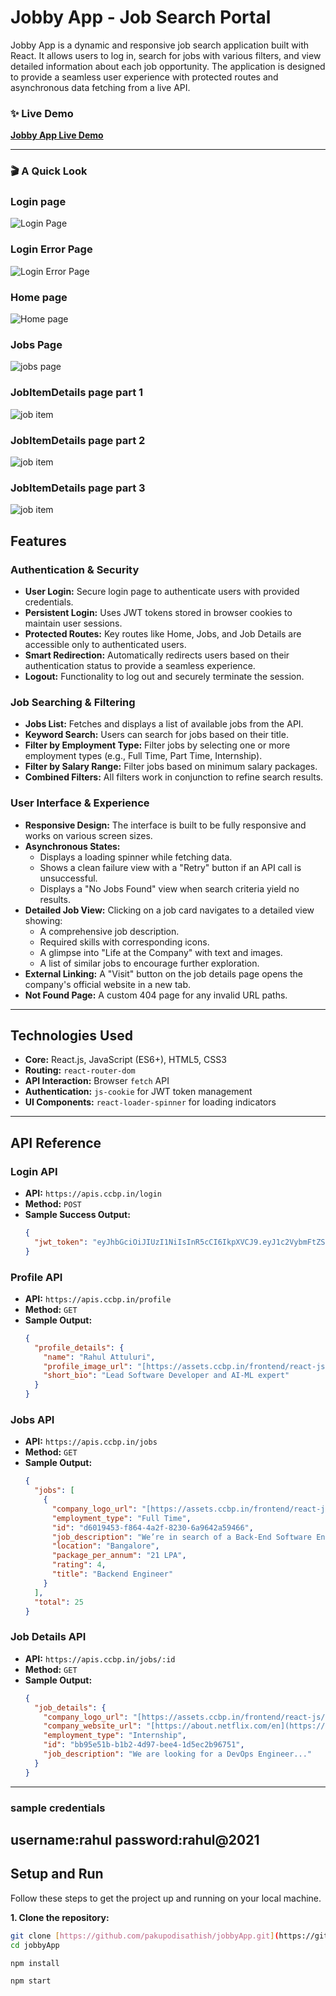 # Jobby App - Job Search Portal

Jobby App is a dynamic and responsive job search application built with React. It allows users to log in, search for jobs with various filters, and view detailed information about each job opportunity. The application is designed to provide a seamless user experience with protected routes and asynchronous data fetching from a live API.

### ✨ Live Demo

**[Jobby App Live Demo](https://pakupodisathish.github.io/jobbyApp/)**

---

### 🎬 A Quick Look
### Login page
![Login Page](https://github.com/user-attachments/assets/3b367c33-b779-48da-b562-a753220ce836)

### Login Error Page
![Login Error Page](https://github.com/user-attachments/assets/049389e6-95dc-42b7-997a-b21ceb549338)

### Home page 
![Home page](https://github.com/user-attachments/assets/ae7be88c-1532-4dfc-9d6a-9e42996fb721)

### Jobs Page
![jobs page](https://github.com/user-attachments/assets/881dd624-3b8e-4be4-ab37-cda6d1721410)


### JobItemDetails page part 1
![job item](https://github.com/user-attachments/assets/2cbf8bd5-b649-46f4-b799-11fe681450a6)

### JobItemDetails page part 2
![job item](https://github.com/user-attachments/assets/aa33453d-93c3-4765-ae57-1690fd10b56a)

### JobItemDetails page part 3
![job item](https://github.com/user-attachments/assets/f3524e9d-e45c-4546-94b7-5db4ca57c01b)


## **Features**

### **Authentication & Security**
* **User Login:** Secure login page to authenticate users with provided credentials.
* **Persistent Login:** Uses JWT tokens stored in browser cookies to maintain user sessions.
* **Protected Routes:** Key routes like Home, Jobs, and Job Details are accessible only to authenticated users.
* **Smart Redirection:** Automatically redirects users based on their authentication status to provide a seamless experience.
* **Logout:** Functionality to log out and securely terminate the session.

### **Job Searching & Filtering**
* **Jobs List:** Fetches and displays a list of available jobs from the API.
* **Keyword Search:** Users can search for jobs based on their title.
* **Filter by Employment Type:** Filter jobs by selecting one or more employment types (e.g., Full Time, Part Time, Internship).
* **Filter by Salary Range:** Filter jobs based on minimum salary packages.
* **Combined Filters:** All filters work in conjunction to refine search results.

### **User Interface & Experience**
* **Responsive Design:** The interface is built to be fully responsive and works on various screen sizes.
* **Asynchronous States:**
    * Displays a loading spinner while fetching data.
    * Shows a clean failure view with a "Retry" button if an API call is unsuccessful.
    * Displays a "No Jobs Found" view when search criteria yield no results.
* **Detailed Job View:** Clicking on a job card navigates to a detailed view showing:
    * A comprehensive job description.
    * Required skills with corresponding icons.
    * A glimpse into "Life at the Company" with text and images.
    * A list of similar jobs to encourage further exploration.
* **External Linking:** A "Visit" button on the job details page opens the company's official website in a new tab.
* **Not Found Page:** A custom 404 page for any invalid URL paths.

---

## **Technologies Used**

* **Core:** React.js, JavaScript (ES6+), HTML5, CSS3
* **Routing:** `react-router-dom`
* **API Interaction:** Browser `fetch` API
* **Authentication:** `js-cookie` for JWT token management
* **UI Components:** `react-loader-spinner` for loading indicators

---

## **API Reference**

### **Login API**
* **API:** `https://apis.ccbp.in/login`
* **Method:** `POST`
* **Sample Success Output:**
    ```json
    {
      "jwt_token": "eyJhbGciOiJIUzI1NiIsInR5cCI6IkpXVCJ9.eyJ1c2VybmFtZSI6InJhaHVsIiwicm9sZSI6IlBSSU1FX1VTRVIiLCJpYXQiOjE2MTk2Mjg2MTN9. nZDlFsnSWArLKKeF0QbmdVfLgzUbx1BGJsqa2kc_21Y"
    }
    ```

### **Profile API**
* **API:** `https://apis.ccbp.in/profile`
* **Method:** `GET`
* **Sample Output:**
    ```json
    {
      "profile_details": {
        "name": "Rahul Attuluri",
        "profile_image_url": "[https://assets.ccbp.in/frontend/react-js/male-avatar-img.png](https://assets.ccbp.in/frontend/react-js/male-avatar-img.png)",
        "short_bio": "Lead Software Developer and AI-ML expert"
      }
    }
    ```

### **Jobs API**
* **API:** `https://apis.ccbp.in/jobs`
* **Method:** `GET`
* **Sample Output:**
    ```json
    {
      "jobs": [
        {
          "company_logo_url": "[https://assets.ccbp.in/frontend/react-js/jobby-app/facebook-img.png](https://assets.ccbp.in/frontend/react-js/jobby-app/facebook-img.png)",
          "employment_type": "Full Time",
          "id": "d6019453-f864-4a2f-8230-6a9642a59466",
          "job_description": "We’re in search of a Back-End Software Engineer...",
          "location": "Bangalore",
          "package_per_annum": "21 LPA",
          "rating": 4,
          "title": "Backend Engineer"
        }
      ],
      "total": 25
    }
    ```

### **Job Details API**
* **API:** `https://apis.ccbp.in/jobs/:id`
* **Method:** `GET`
* **Sample Output:**
    ```json
    {
      "job_details": {
        "company_logo_url": "[https://assets.ccbp.in/frontend/react-js/jobby-app/netflix-img.png](https://assets.ccbp.in/frontend/react-js/jobby-app/netflix-img.png)",
        "company_website_url": "[https://about.netflix.com/en](https://about.netflix.com/en)",
        "employment_type": "Internship",
        "id": "bb95e51b-b1b2-4d97-bee4-1d5ec2b96751",
        "job_description": "We are looking for a DevOps Engineer..."
      }
    }
    ```
---


### sample credentials
username:rahul 
password:rahul@2021
---

## **Setup and Run**

Follow these steps to get the project up and running on your local machine.

**1. Clone the repository:**
```bash
git clone [https://github.com/pakupodisathish/jobbyApp.git](https://github.com/pakupodisathish/jobbyApp.git)
cd jobbyApp

npm install

npm start
 
